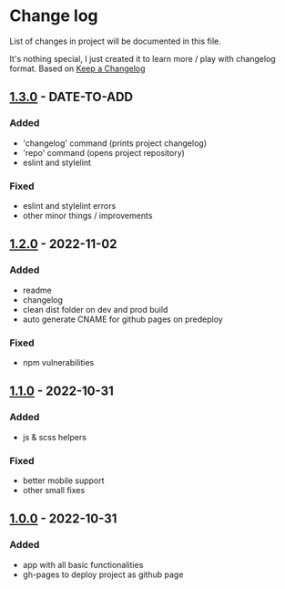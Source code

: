 # Change log

List of changes in project will be documented in this file.

It's nothing special, I just created it to learn more / play with changelog format. Based on [Keep a Changelog](https://keepachangelog.com/en/1.0.0/)

## [1.3.0] - DATE-TO-ADD

### Added

- 'changelog' command (prints project changelog)
- 'repo' command (opens project repository)
- eslint and stylelint

### Fixed

- eslint and stylelint errors
- other minor things / improvements


## [1.2.0] - 2022-11-02

### Added

- readme
- changelog
- clean dist folder on dev and prod build
- auto generate CNAME for github pages on predeploy

### Fixed

- npm vulnerabilities

## [1.1.0] - 2022-10-31

### Added

- js & scss helpers

### Fixed

- better mobile support
- other small fixes

## [1.0.0] - 2022-10-31

### Added

- app with all basic functionalities
- gh-pages to deploy project as github page

[1.3.0]: https://github.com/mihauco/mihauco.github.io/compare/v1.2.0...v1.3.0
[1.2.0]: https://github.com/mihauco/mihauco.github.io/compare/v1.1.0...v1.2.0
[1.1.0]: https://github.com/mihauco/mihauco.github.io/compare/v1.0.0...v1.1.0
[1.0.0]: https://github.com/mihauco/mihauco.github.io/releases/tag/v1.0.0
